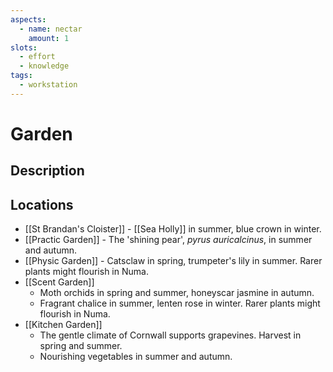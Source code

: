 ```yaml
---
aspects: 
  - name: nectar
    amount: 1
slots:
  - effort
  - knowledge
tags:
  - workstation
---
```


# Garden

## Description

## Locations
- [[St Brandan's Cloister]] - [[Sea Holly]] in summer, blue crown in winter.
- [[Practic Garden]] - The 'shining pear', <i>pyrus auricalcinus</i>, in summer and autumn.
- [[Physic Garden]] - Catsclaw in spring, trumpeter's lily in summer. Rarer plants might flourish in Numa.
- [[Scent Garden]] 
	- Moth orchids in spring and summer, honeyscar jasmine in autumn.
	- Fragrant chalice in summer, lenten rose in winter. Rarer plants might flourish in Numa.
- [[Kitchen Garden]]
	- The gentle climate of Cornwall supports grapevines. Harvest in spring and summer.
	- Nourishing vegetables in summer and autumn.
